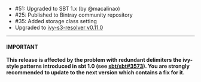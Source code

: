 * #51: Upgraded to SBT 1.x  (by @macalinao)
* #25: Published to Bintray community repository
* #35: Added storage class setting
* Upgraded to [ivy-s3-resolver v0.11.0](https://github.com/ohnosequences/ivy-s3-resolver/releases/tag/v0.11.0)

----

#### IMPORTANT

**This release is affected by the problem with redundant delimiters the ivy-style patterns introduced in sbt 1.0 (see [sbt/sbt#3573](https://github.com/sbt/sbt/issues/3573)). You are strongly recommended to update to the next version which contains a fix for it.**
